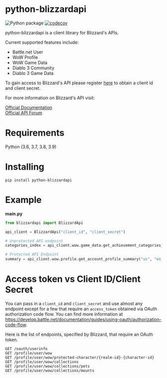 # python-blizzardapi
![Python package](https://github.com/trevorphillips/python-blizzardapi/workflows/Python%20package/badge.svg) [![codecov](https://codecov.io/gh/trevorphillips/python-blizzardapi/branch/main/graph/badge.svg?token=67MW8UHAG1)](https://codecov.io/gh/trevorphillips/python-blizzardapi)

python-blizzardapi is a client library for Blizzard's APIs.

Current supported features include:
- Battle.net User
- WoW Profile
- WoW Game Data
- Diablo 3 Community
- Diablo 3 Game Data

To gain access to Blizzard's API please register [here](https://develop.battle.net/access/) to obtain a client id and client secret.

For more information on Blizzard's API visit:

[Official Documentation](https://develop.battle.net/documentation)  
[Official API Forum](https://us.forums.blizzard.com/en/blizzard/c/api-discussion)

# Requirements

Python (3.6, 3.7, 3.8, 3.9)

# Installing

`pip install python-blizzardapi`
    
# Example

**main.py**
```python
from blizzardapi import BlizzardApi

api_client = BlizzardApi("client_id", "client_secret")

# Unprotected API endpoint
categories_index = api_client.wow.game_data.get_achievement_categories_index("us", "en_US")

# Protected API Endpoint
summary = api_client.wow.profile.get_account_profile_summary("us", "en_US", "access_token")
```

# Access token vs Client ID/Client Secret

You can pass in a `client_id` and `client_secret` and use almost any endpoint except for a few that require an `access_token` obtained via OAuth authorization code flow. You can find more information at https://develop.battle.net/documentation/guides/using-oauth/authorization-code-flow.

Here is the list of endpoints, specified by Blizzard, that require an OAuth token.

```
GET /oauth/userinfo
GET /profile/user/wow
GET /profile/user/wow/protected-character/{realm-id}-{character-id}
GET /profile/user/wow/collections
GET /profile/user/wow/collections/pets
GET /profile/user/wow/collections/mounts
```
